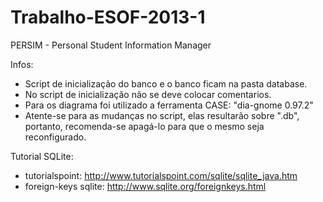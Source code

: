 Trabalho-ESOF-2013-1
====================

PERSIM - Personal Student Information Manager

Infos:

- Script de inicialização do banco e o banco ficam na pasta database.
- No script de inicialização não se deve colocar comentarios.
- Para os diagrama foi utilizado a ferramenta CASE: "dia-gnome 0.97.2"
- Atente-se para as mudanças no script, elas resultarão sobre ".db", portanto, recomenda-se apagá-lo para que o mesmo seja reconfigurado.

Tutorial SQLite:

* tutorialspoint: http://www.tutorialspoint.com/sqlite/sqlite_java.htm
* foreign-keys sqlite: http://www.sqlite.org/foreignkeys.html